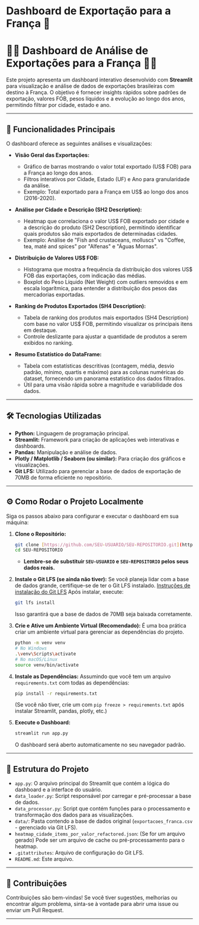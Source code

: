 ﻿# Dashboard de Exportação para a França 🎲
# 🥐🥐 Dashboard de Análise de Exportações para a França 🥐🥐

Este projeto apresenta um dashboard interativo desenvolvido com **Streamlit** para visualização e análise de dados de exportações brasileiras com destino à França. O objetivo é fornecer insights rápidos sobre padrões de exportação, valores FOB, pesos líquidos e a evolução ao longo dos anos, permitindo filtrar por cidade, estado e ano.

---

## 🚀 Funcionalidades Principais

O dashboard oferece as seguintes análises e visualizações:

* **Visão Geral das Exportações:**
    * Gráfico de barras mostrando o valor total exportado (US$ FOB) para a França ao longo dos anos.
    * Filtros interativos por Cidade, Estado (UF) e Ano para granularidade da análise.
    * Exemplo: Total exportado para a França em US$ ao longo dos anos (2016-2020).

* **Análise por Cidade e Descrição (SH2 Description):**
    * Heatmap que correlaciona o valor US$ FOB exportado por cidade e a descrição do produto (SH2 Description), permitindo identificar quais produtos são mais exportados de determinadas cidades.
    * Exemplo: Análise de "Fish and crustaceans, molluscs" vs "Coffee, tea, maté and spices" por "Alfenas" e "Águas Mornas".

* **Distribuição de Valores US$ FOB:**
    * Histograma que mostra a frequência da distribuição dos valores US$ FOB das exportações, com indicação das médias.
    * Boxplot do Peso Líquido (Net Weight) com outliers removidos e em escala logarítmica, para entender a distribuição dos pesos das mercadorias exportadas.

* **Ranking de Produtos Exportados (SH4 Description):**
    * Tabela de ranking dos produtos mais exportados (SH4 Description) com base no valor US$ FOB, permitindo visualizar os principais itens em destaque.
    * Controle deslizante para ajustar a quantidade de produtos a serem exibidos no ranking.

* **Resumo Estatístico do DataFrame:**
    * Tabela com estatísticas descritivas (contagem, média, desvio padrão, mínimo, quartis e máximo) para as colunas numéricas do dataset, fornecendo um panorama estatístico dos dados filtrados.
    * Útil para uma visão rápida sobre a magnitude e variabilidade dos dados.

---

## 🛠️ Tecnologias Utilizadas

* **Python:** Linguagem de programação principal.
* **Streamlit:** Framework para criação de aplicações web interativas e dashboards.
* **Pandas:** Manipulação e análise de dados.
* **Plotly / Matplotlib / Seaborn (ou similar):** Para criação dos gráficos e visualizações.
* **Git LFS:** Utilizado para gerenciar a base de dados de exportação de 70MB de forma eficiente no repositório.

---

## ⚙️ Como Rodar o Projeto Localmente

Siga os passos abaixo para configurar e executar o dashboard em sua máquina:

1.  **Clone o Repositório:**
    ```bash
    git clone [https://github.com/SEU-USUARIO/SEU-REPOSITORIO.git](https://github.com/SEU-USUARIO/SEU-REPOSITORIO.git)
    cd SEU-REPOSITORIO
    ```
    * **Lembre-se de substituir `SEU-USUARIO` e `SEU-REPOSITORIO` pelos seus dados reais.**

2.  **Instale o Git LFS (se ainda não tiver):**
    Se você planeja lidar com a base de dados grande, certifique-se de ter o Git LFS instalado.
    [Instruções de instalação do Git LFS](https://git-lfs.com/)
    Após instalar, execute:
    ```bash
    git lfs install
    ```
    Isso garantirá que a base de dados de 70MB seja baixada corretamente.

3.  **Crie e Ative um Ambiente Virtual (Recomendado):**
    É uma boa prática criar um ambiente virtual para gerenciar as dependências do projeto.
    ```bash
    python -m venv venv
    # No Windows
    .\venv\Scripts\activate
    # No macOS/Linux
    source venv/bin/activate
    ```

4.  **Instale as Dependências:**
    Assumindo que você tem um arquivo `requirements.txt` com todas as dependências:
    ```bash
    pip install -r requirements.txt
    ```
    (Se você não tiver, crie um com `pip freeze > requirements.txt` após instalar Streamlit, pandas, plotly, etc.)

5.  **Execute o Dashboard:**
    ```bash
    streamlit run app.py
    ```
    O dashboard será aberto automaticamente no seu navegador padrão.

---

## 📂 Estrutura do Projeto

* `app.py`: O arquivo principal do Streamlit que contém a lógica do dashboard e a interface do usuário.
* `data_loader.py`: Script responsável por carregar e pré-processar a base de dados.
* `data_processor.py`: Script que contém funções para o processamento e transformação dos dados para as visualizações.
* `data/`: Pasta contendo a base de dados original (`exportacoes_franca.csv` - gerenciado via Git LFS).
* `heatmap_cidade_items_por_valor_refactored.json`: (Se for um arquivo gerado) Pode ser um arquivo de cache ou pré-processamento para o heatmap.
* `.gitattributes`: Arquivo de configuração do Git LFS.
* `README.md`: Este arquivo.

---

## 🤝 Contribuições

Contribuições são bem-vindas! Se você tiver sugestões, melhorias ou encontrar algum problema, sinta-se à vontade para abrir uma issue ou enviar um Pull Request.

---


